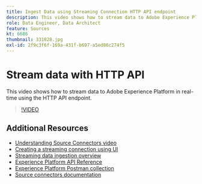 ```yaml
---
title: Ingest Data using Streaming Connection HTTP API endpoint
description: This video shows how to stream data to Adobe Experience Platform in real-time using the HTTP API endpoint.
role: Data Engineer, Data Architect
feature: Sources
kt: 6686
thumbnail: 331028.jpg
exl-id: 2f9c3f6f-169a-431f-b697-a5ed86c274f5
---
```

# Stream data with HTTP API 

This video shows how to stream data to Adobe Experience Platform in real-time using the HTTP API endpoint.

>[!VIDEO](https://video.tv.adobe.com/v/331028?quality=12&learn=on)

## Additional Resources

* [Understanding Source Connectors video](overview.md)
* [Creating a streaming connection using UI](https://experienceleague.adobe.com/docs/experience-platform/ingestion/tutorials/create-streaming-connection-ui.html?lang=en#tutorials)
* [Streaming data ingestion overview](https://experienceleague.adobe.com/docs/platform-learn/tutorials/data-ingestion/understanding-streaming-ingestion.html?lang=en#data-ingestion)
* [Experience Platform API Reference](https://www.adobe.io/apis/experienceplatform/home/api-reference.html#!acpdr/swagger-specs/flow-service.yaml)
* [Experience Platform Postman collection](https://github.com/adobe/experience-platform-postman-samples/tree/master/apis/experience-platform)
* [Source connectors documentation](https://experienceleague.adobe.com/docs/experience-platform/sources/home.html)

